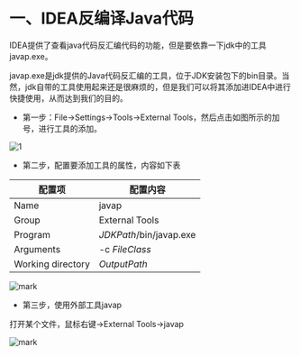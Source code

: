 # 一、IDEA反编译Java代码

IDEA提供了查看java代码反汇编代码的功能，但是要依靠一下jdk中的工具javap.exe。

javap.exe是jdk提供的Java代码反汇编的工具，位于JDK安装包下的bin目录。当然，jdk自带的工具使用起来还是很麻烦的，但是我们可以将其添加进IDEA中进行快捷使用，从而达到我们的目的。

- 第一步：File->Settings->Tools->External Tools，然后点击如图所示的加号，进行工具的添加。

![1](https://img-blog.csdn.net/20180731124826889?watermark/2/text/aHR0cHM6Ly9ibG9nLmNzZG4ubmV0L3dlaXhpbl80MDczOTgzMw==/font/5a6L5L2T/fontsize/400/fill/I0JBQkFCMA==/dissolve/70)

- 第二步，配置要添加工具的属性，内容如下表

| 配置项            | 配置内容                |
| ----------------- | ----------------------- |
| Name              | javap                   |
| Group             | External Tools          |
| Program           | $JDKPath$/bin/javap.exe |
| Arguments         | -c $FileClass$          |
| Working directory | $OutputPath$            |

![mark](http://cdn.jayh.club/blog/20200813/111815212.png)

- 第三步，使用外部工具javap

打开某个文件，鼠标右键->External Tools->javap

![mark](http://cdn.jayh.club/blog/20200813/111926478.png)